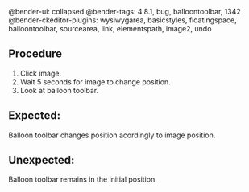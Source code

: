 @bender-ui: collapsed
@bender-tags: 4.8.1, bug, balloontoolbar, 1342
@bender-ckeditor-plugins: wysiwygarea, basicstyles, floatingspace, balloontoolbar, sourcearea, link, elementspath, image2, undo

## Procedure

1. Click image.
2. Wait 5 seconds for image to change position.
3. Look at balloon toolbar.

## Expected:

Balloon toolbar changes position acordingly to image position.

## Unexpected:

Balloon toolbar remains in the initial position.
